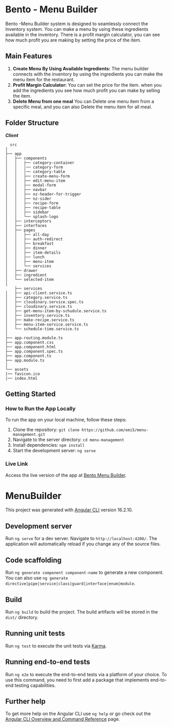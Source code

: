# Bento - Menu Builder

Bento -Menu Builder system is designed to seamlessly connect the Inventory system. You can make a menu by using these ingredients available in the inventory. There is a profit margin calculator, you can see how much profit you are making by setting the price of the item.

## Main Features

1. **Create Menu By Using Available Ingredients:** The menu builder connects with the inventory by using the ingredients you can make the menu item for the restaurant.
2. **Profit Margin Calculator:** You can set the price for the item. when you add the ingredients you see how much profit you can make by selling the item.
3. **Delete Menu from one meal** You can Delete one menu item from a specific meal, and you can also Delete the menu item for all meal.

## Folder Structure

**_Client_**

```
  src
│
├── app
│   ├── components
│   │   ├── category-container
│   │   │── category-form
│   │   │── category-table
│   │   ├── create-menu-form
│   │   ├── edit-menu-item
│   │   ├── modal-form
│   │   ├── navbar
│   │   ├── nz-header-for-trigger
│   │   ├── nz-sider
│   │   ├── recipe-form
│   │   ├── recipe-table
│   │   ├── sidebar
│   │   └── splash-logo
│   ├── interceptors
│   ├── interfaces
│   ├── pages
│   │   ├── all-day
│   │   ├── auth-redirect
│   │   ├── breakfast
│   │   ├── dinner
│   │   ├── item-details
│   │   ├── lunch
│   │   ├── menu-item
│   │   └── services
│   ├── drawer
│   ├── ingredient
│   └── selected-item
│
    ├── services
│   ├── api-client.service.ts
│   ├── category.service.ts
│   ├── cloudinary.service.spec.ts
│   ├── cloudinary.service.ts
│   ├── get-menu-item-by-schudule.service.ts
│   ├── inventory.service.ts
│   ├── make-recipe.service.ts
│   ├── menu-item-service.service.ts
│   └── schedule-time.service.ts
│
├── app-routing.module.ts
├── app.component.css
├── app.component.html
├── app.component.spec.ts
├── app.component.ts
├── app.module.ts
│
└── assets
|── favicon.ico
|── index.html
```

## Getting Started

### How to Run the App Locally

To run the app on your local machine, follow these steps:

1. Clone the repository: `git clone https://github.com/omi5/menu-management.git`
2. Navigate to the server directory: `cd menu-management`
3. Install dependencies: `npm install`
4. Start the development server: `ng serve`

### Live Link

Access the live version of the app at [Bento Menu Builder](https://bento-menu-builder.vercel.app/allDay).


# MenuBuilder

This project was generated with [Angular CLI](https://github.com/angular/angular-cli) version 16.2.10.

## Development server

Run `ng serve` for a dev server. Navigate to `http://localhost:4200/`. The application will automatically reload if you change any of the source files.

## Code scaffolding

Run `ng generate component component-name` to generate a new component. You can also use `ng generate directive|pipe|service|class|guard|interface|enum|module`.

## Build

Run `ng build` to build the project. The build artifacts will be stored in the `dist/` directory.

## Running unit tests

Run `ng test` to execute the unit tests via [Karma](https://karma-runner.github.io).

## Running end-to-end tests

Run `ng e2e` to execute the end-to-end tests via a platform of your choice. To use this command, you need to first add a package that implements end-to-end testing capabilities.

## Further help

To get more help on the Angular CLI use `ng help` or go check out the [Angular CLI Overview and Command Reference](https://angular.io/cli) page.
